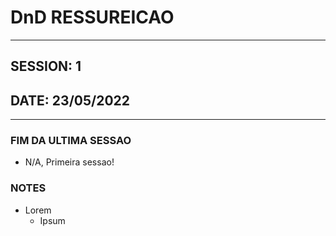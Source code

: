 # DnD RESSUREICAO
----

## SESSION: 1

## DATE: 23/05/2022
----

### FIM DA ULTIMA SESSAO

- N/A, Primeira sessao!
  
### NOTES

- Lorem
  - Ipsum

